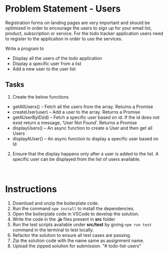 # Problem Statement - Users

Registration forms on landing pages are very important and should be optimized in order to encourage the users to sign up for your email list, product, subscription or service. For the todo tracker application users need to register to the application in order to use the services.

Write a program to 
- Display all the users of the todo application
- Display a specific user from a list 
- Add a new user to the user list

## Tasks

1. Create the below functions​
- getAllUsers() – Fetch all the users from the array. Returns a Promise​
- createUser(user) – Add a user to the array. Returns a Promise​
- getAUserByID(id) – Fetch a specific user based on id. If the id does not exist return a message, ‘User Not Found’. Returns a Promise​
- displayUsers() – An async function to create a User and then get all Users​
- displayAUser() – An async function to display a specific user based on Id​
2. Ensure that the display happens only after a user is added to the list. A specific user can be displayed from the list of users available. ​

​

# Instructions

1. Download and unzip the boilerplate code.
2. Run the command `npm install` to install the dependencies.
3. Open the boilerplate code in VSCode to develop the solution.
4. Write the code in the **.js** files present in **src** folder
5. Run the test scripts available under **src/test** by giving `npm run test` command in the terminal to test locally.
6. Refactor the solution to ensure all test cases are passing.
7. Zip the solution code with the name same as assignment name.
8. Upload the zipped solution for submission.
"# todo-list-users" 
